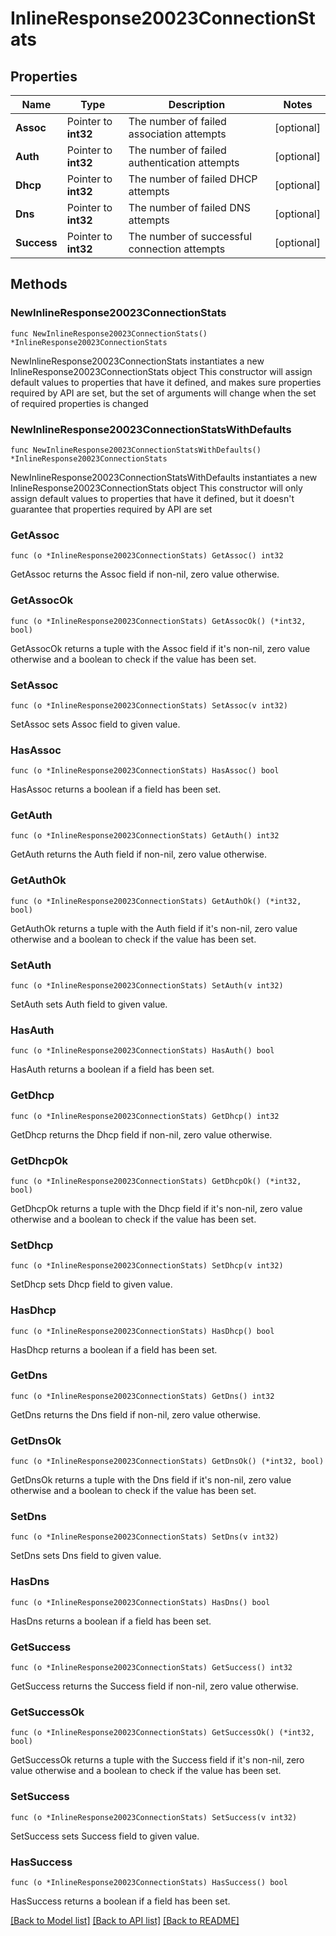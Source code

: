 # InlineResponse20023ConnectionStats

## Properties

Name | Type | Description | Notes
------------ | ------------- | ------------- | -------------
**Assoc** | Pointer to **int32** | The number of failed association attempts | [optional] 
**Auth** | Pointer to **int32** | The number of failed authentication attempts | [optional] 
**Dhcp** | Pointer to **int32** | The number of failed DHCP attempts | [optional] 
**Dns** | Pointer to **int32** | The number of failed DNS attempts | [optional] 
**Success** | Pointer to **int32** | The number of successful connection attempts | [optional] 

## Methods

### NewInlineResponse20023ConnectionStats

`func NewInlineResponse20023ConnectionStats() *InlineResponse20023ConnectionStats`

NewInlineResponse20023ConnectionStats instantiates a new InlineResponse20023ConnectionStats object
This constructor will assign default values to properties that have it defined,
and makes sure properties required by API are set, but the set of arguments
will change when the set of required properties is changed

### NewInlineResponse20023ConnectionStatsWithDefaults

`func NewInlineResponse20023ConnectionStatsWithDefaults() *InlineResponse20023ConnectionStats`

NewInlineResponse20023ConnectionStatsWithDefaults instantiates a new InlineResponse20023ConnectionStats object
This constructor will only assign default values to properties that have it defined,
but it doesn't guarantee that properties required by API are set

### GetAssoc

`func (o *InlineResponse20023ConnectionStats) GetAssoc() int32`

GetAssoc returns the Assoc field if non-nil, zero value otherwise.

### GetAssocOk

`func (o *InlineResponse20023ConnectionStats) GetAssocOk() (*int32, bool)`

GetAssocOk returns a tuple with the Assoc field if it's non-nil, zero value otherwise
and a boolean to check if the value has been set.

### SetAssoc

`func (o *InlineResponse20023ConnectionStats) SetAssoc(v int32)`

SetAssoc sets Assoc field to given value.

### HasAssoc

`func (o *InlineResponse20023ConnectionStats) HasAssoc() bool`

HasAssoc returns a boolean if a field has been set.

### GetAuth

`func (o *InlineResponse20023ConnectionStats) GetAuth() int32`

GetAuth returns the Auth field if non-nil, zero value otherwise.

### GetAuthOk

`func (o *InlineResponse20023ConnectionStats) GetAuthOk() (*int32, bool)`

GetAuthOk returns a tuple with the Auth field if it's non-nil, zero value otherwise
and a boolean to check if the value has been set.

### SetAuth

`func (o *InlineResponse20023ConnectionStats) SetAuth(v int32)`

SetAuth sets Auth field to given value.

### HasAuth

`func (o *InlineResponse20023ConnectionStats) HasAuth() bool`

HasAuth returns a boolean if a field has been set.

### GetDhcp

`func (o *InlineResponse20023ConnectionStats) GetDhcp() int32`

GetDhcp returns the Dhcp field if non-nil, zero value otherwise.

### GetDhcpOk

`func (o *InlineResponse20023ConnectionStats) GetDhcpOk() (*int32, bool)`

GetDhcpOk returns a tuple with the Dhcp field if it's non-nil, zero value otherwise
and a boolean to check if the value has been set.

### SetDhcp

`func (o *InlineResponse20023ConnectionStats) SetDhcp(v int32)`

SetDhcp sets Dhcp field to given value.

### HasDhcp

`func (o *InlineResponse20023ConnectionStats) HasDhcp() bool`

HasDhcp returns a boolean if a field has been set.

### GetDns

`func (o *InlineResponse20023ConnectionStats) GetDns() int32`

GetDns returns the Dns field if non-nil, zero value otherwise.

### GetDnsOk

`func (o *InlineResponse20023ConnectionStats) GetDnsOk() (*int32, bool)`

GetDnsOk returns a tuple with the Dns field if it's non-nil, zero value otherwise
and a boolean to check if the value has been set.

### SetDns

`func (o *InlineResponse20023ConnectionStats) SetDns(v int32)`

SetDns sets Dns field to given value.

### HasDns

`func (o *InlineResponse20023ConnectionStats) HasDns() bool`

HasDns returns a boolean if a field has been set.

### GetSuccess

`func (o *InlineResponse20023ConnectionStats) GetSuccess() int32`

GetSuccess returns the Success field if non-nil, zero value otherwise.

### GetSuccessOk

`func (o *InlineResponse20023ConnectionStats) GetSuccessOk() (*int32, bool)`

GetSuccessOk returns a tuple with the Success field if it's non-nil, zero value otherwise
and a boolean to check if the value has been set.

### SetSuccess

`func (o *InlineResponse20023ConnectionStats) SetSuccess(v int32)`

SetSuccess sets Success field to given value.

### HasSuccess

`func (o *InlineResponse20023ConnectionStats) HasSuccess() bool`

HasSuccess returns a boolean if a field has been set.


[[Back to Model list]](../README.md#documentation-for-models) [[Back to API list]](../README.md#documentation-for-api-endpoints) [[Back to README]](../README.md)


